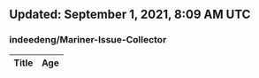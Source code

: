 ## Updated: September 1, 2021, 8:09 AM UTC


### indeedeng/Mariner-Issue-Collector
|**Title**|**Age**|
|:----|:----|
